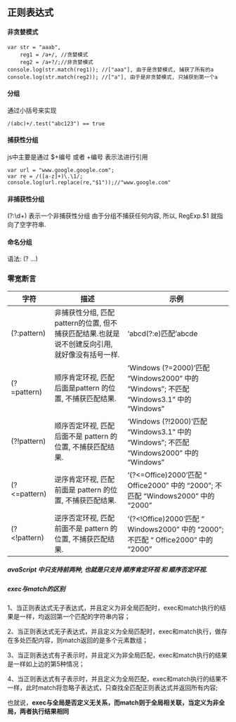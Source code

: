 ## 正则表达式

#### 非贪婪模式
```
var str = "aaab",
    reg1 = /a+/, //贪婪模式
    reg2 = /a+?/;//非贪婪模式
console.log(str.match(reg1)); //["aaa"], 由于是贪婪模式, 捕获了所有的a
console.log(str.match(reg2)); //["a"], 由于是非贪婪模式, 只捕获到第一个a
```

#### 分组
通过小括号来实现

```
/(abc)+/.test("abc123") == true
```

#### 捕获性分组

js中主要是通过 $+编号 或者 \+编号 表示法进行引用

```
var url = "www.google.google.com";
var re = /([a-z]+)\.\1/;
console.log(url.replace(re,"$1"));//"www.google.com"
```

#### 非捕获性分组

(?:\d+) 表示一个非捕获性分组
由于分组不捕获任何内容, 所以, RegExp.$1 就指向了空字符串.

#### 命名分组

语法: (? …)

### 零宽断言

|字符|描述|示例|
|--|--|---|
|(?:pattern)|非捕获性分组, 匹配pattern的位置, 但不捕获匹配结果.也就是说不创建反向引用, 就好像没有括号一样.|‘abcd(?:e)匹配’abcde|
| (?=pattern) |顺序肯定环视, 匹配后面是pattern 的位置, 不捕获匹配结果.|‘Windows (?=2000)’匹配 “Windows2000” 中的 “Windows”; 不匹配 “Windows3.1” 中的 “Windows”|
|(?!pattern)|顺序否定环视, 匹配后面不是 pattern 的位置, 不捕获匹配结果.|‘Windows (?!2000)’匹配 “Windows3.1” 中的 “Windows”; 不匹配 “Windows2000” 中的 “Windows”|
|(?<=pattern)|逆序肯定环视, 匹配前面是 pattern 的位置, 不捕获匹配结果.|‘(?<=Office)2000’匹配 “ Office2000” 中的 “2000”; 不匹配 “Windows2000” 中的 “2000”|
|(?<!pattern)|逆序否定环视, 匹配前面不是 pattern 的位置, 不捕获匹配结果.|‘(?<!Office)2000’匹配 “ Windows2000” 中的 “2000”; 不匹配 “ Office2000” 中的 “2000”|

##### avaScript 中只支持前两种, 也就是只支持 顺序肯定环视 和 顺序否定环视.

##### exec与match的区别

1、当正则表达式无子表达式，并且定义为非全局匹配时，exec和match执行的结果是一样，均返回第一个匹配的字符串内容；

2、当正则表达式无子表达式，并且定义为全局匹配时，exec和match执行，做存在多处匹配内容，则match返回的是多个元素数组；

3、当正则表达式有子表示时，并且定义为非全局匹配，exec和match执行的结果是一样如上边的第5种情况；

4、当正则表达式有子表示时，并且定义为全局匹配，exec和match执行的结果不一样，此时match将忽略子表达式，只查找全匹配正则表达式并返回所有内容;

也就说，**exec与全局是否定义无关系，而match则于全局相关联，当定义为非全局，两者执行结果相同**
